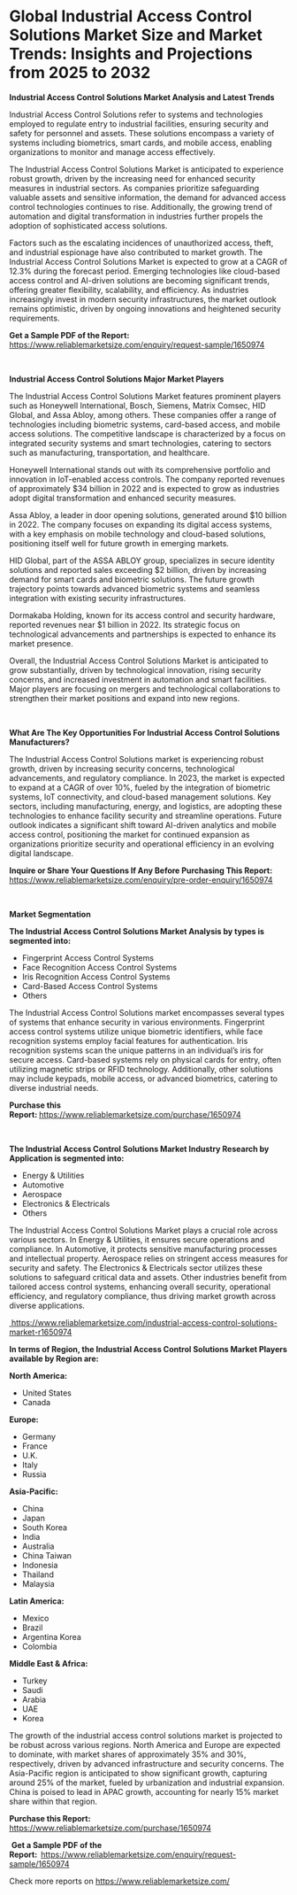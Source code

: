 <p><h1>Global Industrial Access Control Solutions Market Size and Market Trends: Insights and Projections from 2025 to 2032</h1></p><p><strong>Industrial Access Control Solutions Market Analysis and Latest Trends</strong></p>
<p><p>Industrial Access Control Solutions refer to systems and technologies employed to regulate entry to industrial facilities, ensuring security and safety for personnel and assets. These solutions encompass a variety of systems including biometrics, smart cards, and mobile access, enabling organizations to monitor and manage access effectively.</p><p>The Industrial Access Control Solutions Market is anticipated to experience robust growth, driven by the increasing need for enhanced security measures in industrial sectors. As companies prioritize safeguarding valuable assets and sensitive information, the demand for advanced access control technologies continues to rise. Additionally, the growing trend of automation and digital transformation in industries further propels the adoption of sophisticated access solutions.</p><p>Factors such as the escalating incidences of unauthorized access, theft, and industrial espionage have also contributed to market growth. The Industrial Access Control Solutions Market is expected to grow at a CAGR of 12.3% during the forecast period. Emerging technologies like cloud-based access control and AI-driven solutions are becoming significant trends, offering greater flexibility, scalability, and efficiency. As industries increasingly invest in modern security infrastructures, the market outlook remains optimistic, driven by ongoing innovations and heightened security requirements.</p></p>
<p><strong>Get a Sample PDF of the Report:&nbsp;</strong> <a href="https://www.reliablemarketsize.com/enquiry/request-sample/1650974?utm_campaign=3069&utm_medium=2&utm_source=Github&utm_content=ia&utm_term=23032025&utm_id=industrial-access-control-solutions">https://www.reliablemarketsize.com/enquiry/request-sample/1650974</a></p>
<p>&nbsp;</p>
<p><strong>Industrial Access Control Solutions Major Market Players</strong></p>
<p><p>The Industrial Access Control Solutions Market features prominent players such as Honeywell International, Bosch, Siemens, Matrix Comsec, HID Global, and Assa Abloy, among others. These companies offer a range of technologies including biometric systems, card-based access, and mobile access solutions. The competitive landscape is characterized by a focus on integrated security systems and smart technologies, catering to sectors such as manufacturing, transportation, and healthcare.</p><p>Honeywell International stands out with its comprehensive portfolio and innovation in IoT-enabled access controls. The company reported revenues of approximately $34 billion in 2022 and is expected to grow as industries adopt digital transformation and enhanced security measures. </p><p>Assa Abloy, a leader in door opening solutions, generated around $10 billion in 2022. The company focuses on expanding its digital access systems, with a key emphasis on mobile technology and cloud-based solutions, positioning itself well for future growth in emerging markets.</p><p>HID Global, part of the ASSA ABLOY group, specializes in secure identity solutions and reported sales exceeding $2 billion, driven by increasing demand for smart cards and biometric solutions. The future growth trajectory points towards advanced biometric systems and seamless integration with existing security infrastructures.</p><p>Dormakaba Holding, known for its access control and security hardware, reported revenues near $1 billion in 2022. Its strategic focus on technological advancements and partnerships is expected to enhance its market presence.</p><p>Overall, the Industrial Access Control Solutions Market is anticipated to grow substantially, driven by technological innovation, rising security concerns, and increased investment in automation and smart facilities. Major players are focusing on mergers and technological collaborations to strengthen their market positions and expand into new regions.</p></p>
<p>&nbsp;</p>
<p><strong>What Are The Key Opportunities For Industrial Access Control Solutions Manufacturers?</strong></p>
<p><p>The Industrial Access Control Solutions market is experiencing robust growth, driven by increasing security concerns, technological advancements, and regulatory compliance. In 2023, the market is expected to expand at a CAGR of over 10%, fueled by the integration of biometric systems, IoT connectivity, and cloud-based management solutions. Key sectors, including manufacturing, energy, and logistics, are adopting these technologies to enhance facility security and streamline operations. Future outlook indicates a significant shift toward AI-driven analytics and mobile access control, positioning the market for continued expansion as organizations prioritize security and operational efficiency in an evolving digital landscape.</p></p>
<p><strong>Inquire or Share Your Questions If Any Before Purchasing This Report:</strong> <a href="https://www.reliablemarketsize.com/enquiry/pre-order-enquiry/1650974?utm_campaign=3069&utm_medium=2&utm_source=Github&utm_content=ia&utm_term=23032025&utm_id=industrial-access-control-solutions">https://www.reliablemarketsize.com/enquiry/pre-order-enquiry/1650974</a></p>
<p>&nbsp;</p>
<p><strong>Market Segmentation</strong></p>
<p><strong>The Industrial Access Control Solutions Market Analysis by types is segmented into:</strong></p>
<p><ul><li>Fingerprint Access Control Systems</li><li>Face Recognition Access Control Systems</li><li>Iris Recognition Access Control Systems</li><li>Card-Based Access Control Systems</li><li>Others</li></ul></p>
<p><p>The Industrial Access Control Solutions market encompasses several types of systems that enhance security in various environments. Fingerprint access control systems utilize unique biometric identifiers, while face recognition systems employ facial features for authentication. Iris recognition systems scan the unique patterns in an individual’s iris for secure access. Card-based systems rely on physical cards for entry, often utilizing magnetic strips or RFID technology. Additionally, other solutions may include keypads, mobile access, or advanced biometrics, catering to diverse industrial needs.</p></p>
<p><strong>Purchase this Report:&nbsp;</strong><a href="https://www.reliablemarketsize.com/purchase/1650974?utm_campaign=3069&utm_medium=2&utm_source=Github&utm_content=ia&utm_term=23032025&utm_id=industrial-access-control-solutions">https://www.reliablemarketsize.com/purchase/1650974</a></p>
<p>&nbsp;</p>
<p><strong>The Industrial Access Control Solutions Market Industry Research by Application is segmented into:</strong></p>
<p><ul><li>Energy & Utilities</li><li>Automotive</li><li>Aerospace</li><li>Electronics & Electricals</li><li>Others</li></ul></p>
<p><p>The Industrial Access Control Solutions Market plays a crucial role across various sectors. In Energy & Utilities, it ensures secure operations and compliance. In Automotive, it protects sensitive manufacturing processes and intellectual property. Aerospace relies on stringent access measures for security and safety. The Electronics & Electricals sector utilizes these solutions to safeguard critical data and assets. Other industries benefit from tailored access control systems, enhancing overall security, operational efficiency, and regulatory compliance, thus driving market growth across diverse applications.</p></p>
<p><a href="https://www.reliablemarketsize.com/industrial-access-control-solutions-market-r1650974?utm_campaign=3069&utm_medium=2&utm_source=Github&utm_content=ia&utm_term=23032025&utm_id=industrial-access-control-solutions">&nbsp;https://www.reliablemarketsize.com/industrial-access-control-solutions-market-r1650974</a></p>
<p><strong>In terms of Region, the Industrial Access Control Solutions Market Players available by Region are:</strong></p>
<p>
    <p> <strong> North America: </strong>
        <ul>
            <li>United States</li>
            <li>Canada</li>
        </ul>
        </p> 
    <p> <strong> Europe: </strong>
        <ul>
            <li>Germany</li>
            <li>France</li>
            <li>U.K.</li>
            <li>Italy</li>
            <li>Russia</li>
        </ul>
        </p> 
    <p> <strong> Asia-Pacific: </strong>
        <ul>
            <li>China</li>
            <li>Japan</li>
            <li>South Korea</li>
            <li>India</li>
            <li>Australia</li>
            <li>China Taiwan</li>
            <li>Indonesia</li>
            <li>Thailand</li>
            <li>Malaysia</li>
        </ul>
        </p> 
    <p> <strong> Latin America: </strong>
        <ul>
            <li>Mexico</li>
            <li>Brazil</li>
            <li>Argentina Korea</li>
            <li>Colombia</li>
        </ul>
        </p> 
    <p> <strong> Middle East & Africa: </strong>
        <ul>
            <li>Turkey</li>
            <li>Saudi</li>
            <li>Arabia</li>
            <li>UAE</li>
            <li>Korea</li>
        </ul>
    </p>
    </p>
<p><p>The growth of the industrial access control solutions market is projected to be robust across various regions. North America and Europe are expected to dominate, with market shares of approximately 35% and 30%, respectively, driven by advanced infrastructure and security concerns. The Asia-Pacific region is anticipated to show significant growth, capturing around 25% of the market, fueled by urbanization and industrial expansion. China is poised to lead in APAC growth, accounting for nearly 15% market share within that region.</p></p>
<p><strong>Purchase this Report: </strong><a href="https://www.reliablemarketsize.com/purchase/1650974?utm_campaign=3069&utm_medium=2&utm_source=Github&utm_content=ia&utm_term=23032025&utm_id=industrial-access-control-solutions">https://www.reliablemarketsize.com/purchase/1650974</a></p>
<p>&nbsp;<strong>Get a Sample PDF of the Report:&nbsp;&nbsp;</strong><a href="https://www.reliablemarketsize.com/enquiry/request-sample/1650974?utm_campaign=3069&utm_medium=2&utm_source=Github&utm_content=ia&utm_term=23032025&utm_id=industrial-access-control-solutions">https://www.reliablemarketsize.com/enquiry/request-sample/1650974</a></p>
<p><strong></strong></p>
<p>Check more reports on <a href="https://www.reliablemarketsize.com/?utm_campaign=3069&utm_medium=2&utm_source=Github&utm_content=ia&utm_term=23032025&utm_id=industrial-access-control-solutions">https://www.reliablemarketsize.com/</a></p>